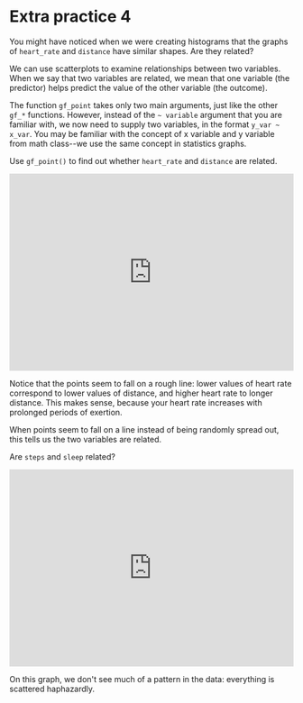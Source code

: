 # Extra practice 4

You might have noticed when we were creating histograms that the graphs of `heart_rate` and `distance` have similar shapes. Are they related? 

We can use scatterplots to examine relationships between two variables. When we say that two variables are related, we mean that one variable (the predictor) helps predict the value of the other variable (the outcome).

The function `gf_point` takes only two main arguments, just like the other `gf_*` functions. However, instead of the `~ variable` argument that you are familiar with, we now need to supply two variables, in the format `y_var ~ x_var`. You may be familiar with the concept of x variable and y variable from math class--we use the same concept in statistics graphs.

Use `gf_point()` to find out whether `heart_rate` and `distance` are related. 

<iframe data-type="datacamp" id="extra-4-1" height="350" src="https://uclatall.github.io/mtucker-coding-study/data-camp/dc-extra-4-1.html" style="border: 0px #ffffff none;" width="100%"></iframe>

Notice that the points seem to fall on a rough line: lower values of heart rate correspond to lower values of distance, and higher heart rate to longer distance. This makes sense, because your heart rate increases with prolonged periods of exertion. 

When points seem to fall on a line instead of being randomly spread out, this tells us the two variables are related.

Are `steps` and `sleep` related?

<iframe data-type="datacamp" id="extra-4-2" height="350" src="https://uclatall.github.io/mtucker-coding-study/data-camp/dc-extra-4-2.html" style="border: 0px #ffffff none;" width="100%"></iframe>

On this graph, we don't see much of a pattern in the data: everything is scattered haphazardly.
